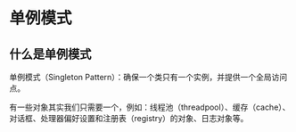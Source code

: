 # 单例模式

## 什么是单例模式

单例模式（Singleton Pattern）：确保一个类只有一个实例，并提供一个全局访问点。

有一些对象其实我们只需要一个，例如：线程池（threadpool）、缓存（cache）、对话框、处理器偏好设置和注册表（registry）的对象、日志对象等。